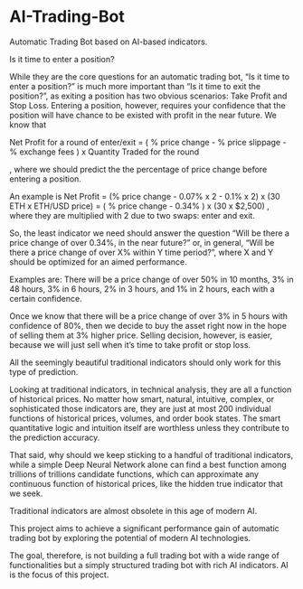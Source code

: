 # AI-Trading-Bot
Automatic Trading Bot based on AI-based indicators.

Is it time to enter a position?

While they are the core questions for an automatic trading bot, “Is it time to enter a position?” is much more important than “Is it time to exit the position?”, as exiting a position has two obvious scenarios: Take Profit and Stop Loss. Entering a position, however, requires your confidence that the position will have chance to be existed with profit in the near future. We know that 

Net Profit for a round of enter/exit = 
( % price change - % price slippage - % exchange fees ) x Quantity Traded for the round

, where we should predict the the percentage of price change before entering a position.

An example is 
Net Profit = (% price change - 0.07% x 2 - 0.1% x 2) x (30 ETH x ETH/USD price)
= ( % price change - 0.34% ) x (30 x $2,500)
, where they are multiplied with 2 due to two swaps: enter and exit.

So, the least indicator we need should answer the question “Will be there a price change of over 0.34%, in the near future?” or, in general, “Will be there a price change of over X% within Y time period?”, where X and Y should be optimized for an aimed performance.

Examples are: There will be a price change of over 50% in 10 months, 3% in 48 hours, 3% in 6 hours, 2% in 3 hours, and 1% in 2 hours, each with a certain confidence.

Once we know that there will be a price change of over 3% in 5 hours with confidence of 80%, then we decide to buy the asset right now in the hope of selling them at 3% higher price. Selling decision, however, is easier, because we will just sell when it’s time to take profit or stop loss.

All the seemingly beautiful traditional indicators should only work for this type of prediction.

Looking at traditional indicators, in technical analysis, they are all a function of historical prices. No matter how smart, natural, intuitive, complex, or sophisticated those indicators are, they are just at most 200 individual functions of historical prices, volumes, and order book states. The smart quantitative logic and intuition itself are worthless unless they contribute to the prediction accuracy.

That said, why should we keep sticking to a handful of traditional indicators, while a simple Deep Neural Network alone can find a best function among trillions of trillions candidate functions, which can approximate any continuous function of historical prices, like the hidden true indicator that we seek.

Traditional indicators are almost obsolete in this age of modern AI.

This project aims to achieve a significant performance gain of automatic trading bot by exploring the potential of modern AI technologies.

The goal, therefore, is not building a full trading bot with a wide range of functionalities but a simply structured trading bot with rich AI indicators. AI is the focus of this project.

